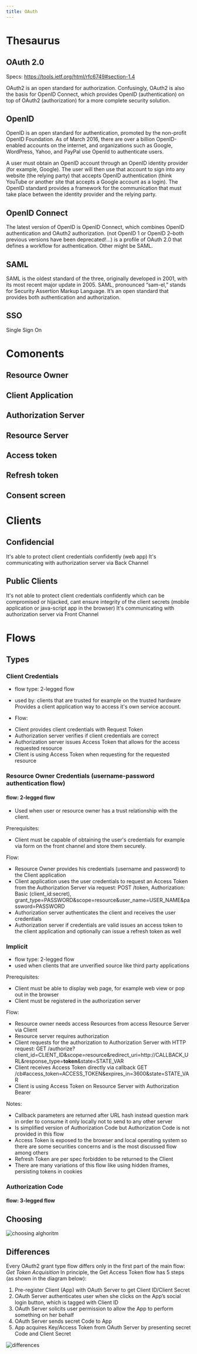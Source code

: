 ```yaml
---
title: OAuth
---
```


# Thesaurus
## OAuth 2.0
Specs: https://tools.ietf.org/html/rfc6749#section-1.4

OAuth2 is an open standard for authorization. Confusingly, OAuth2 is also the basis for OpenID Connect, which provides OpenID (authentication) on top of OAuth2 (authorization) for a more complete security solution.

## OpenID
OpenID is an open standard for authentication, promoted by the non-profit OpenID Foundation. As of March 2016, there are over a billion OpenID-enabled accounts on the internet, and organizations such as Google, WordPress, Yahoo, and PayPal use OpenId to authenticate users.

A user must obtain an OpenID account through an OpenID identity provider (for example, Google). The user will then use that account to sign into any website (the relying party) that accepts OpenID authentication (think YouTube or another site that accepts a Google account as a login). The OpenID standard provides a framework for the communication that must take place between the identity provider and the relying party.

## OpenID Connect
The latest version of OpenID is OpenID Connect, which combines OpenID authentication and OAuth2 authorization. (not OpenID 1 or OpenID 2–both previous versions have been deprecated!…) is a profile of OAuth 2.0 that defines a workflow for authentication. Other might be SAML.

## SAML
SAML is the oldest standard of the three, originally developed in 2001, with its most recent major update in 2005. SAML, pronounced “sam-el,” stands for Security Assertion Markup Language. It’s an open standard that provides both authentication and authorization.

## SSO
Single Sign On

# Comonents
## Resource Owner
## Client Application
## Authorization Server
## Resource Server
## Access token
## Refresh token
## Consent screen

# Clients

## Confidencial
It's able to protect client credentials confidently (web app)
It's communicating with authorization server via Back Channel

## Public Clients
It's not able to protect client credentials confidently which can be compromised or hijacked, cant ensure integrity of the client secrets (mobile application or java-script app in the browser)
It's communicating with authorization server via Front Channel

# Flows

## Types
### Client Credentials
* flow type: 2-legged flow
* used by: clients that are trusted for example on the trusted hardware
Provides a client application way to access it's own service account.

* Flow:
- Client provides client credentials with Request Token
- Authorization server verifies if client credentials are correct
- Authorization server issues Access Token that allows for the access requested resource
- Client is using Access Token when requesting for the requested resource

### Resource Owner Credentials (username-password authentication flow)
#### flow: 2-legged flow
* Used when user or resource owner has a trust relationship with the client.

Prerequisites:
- Client must be capable of obtaining the user's credentials for example via form on the front channel and store them securely.

Flow:
- Resource Owner provides his credentials (username and password) to the Client application
- Client application uses the user credentials to request an Access Token from the Authorization Server via request: POST /token, Authorization: Basic (client_id:secret), grant_type=PASSWORD&scope=resource&user_name=USER_NAME&password=PASSWORD
- Authorization server authenticates the client and receives the user credentials
- Authorization server if credentials are valid issues an access token to the client application and optionally can issue a refresh token as well

### Implicit
* flow type: 2-legged flow
* used when clients that are unverified source like third party applications

Prerequisites:
- Client must be able to display web page, for example web view or pop out in the browser
- Client must be registered in the authorization server

Flow:
- Resource owner needs access Resources from access Resource Server via Client
- Resource server requires authorization
- Client requests for the authorization to Authorization Server with HTTP request: GET /authorize?client_id=CLIENT_ID&scope=resource&redirect_uri=http://CALLBACK_URL&response_type=**token**&state=STATE_VAR
- Client receives Access Token directly via callback GET /cb#access_token=ACCESS_TOKEN&expires_in=3600&state=STATE_VAR
- Client is using Access Token on Resource Server with Authorization Bearer

Notes:
- Callback parameters are returned after URL hash instead question mark in order to consume it only locally not to send to any other server
- Is simplified version of Authorization Code but Authorization Code is not provided in this flow
- Access Token is exposed to the browser and local operating system so there are some securities concerns and is the most discussed flow among others
- Refresh Token are per spec forbidden to be returned to the Client
- There are many variations of this flow like using hidden iframes, persisting tokens in cookies

### Authorization Code
#### flow: 3-legged flow

## Choosing
![choosing alghoritm](/wiki/oauth/oauth-grants.svg?sanitize=true)

## Differences
Every OAuth2 grant type flow differs only in the first part of the main flow: *Get Token Acquisition*
In principle, the Get Access Token flow has 5 steps (as shown in the diagram below):

1. Pre-register Client (App) with OAuth Server to get Client ID/Client Secret
2. OAuth Server authenticates user when she clicks on the App’s social login button, which is tagged with Client ID
3. OAuth Server solicits user permission to allow the App to perform something on her behalf
4. OAuth Server sends secret Code to App
5. App acquires Key/Access Token from OAuth Server by presenting secret Code and Client Secret

![differences](/wiki/assets/oauth/OAuth-Flow-Comparison-1024x646.png)
